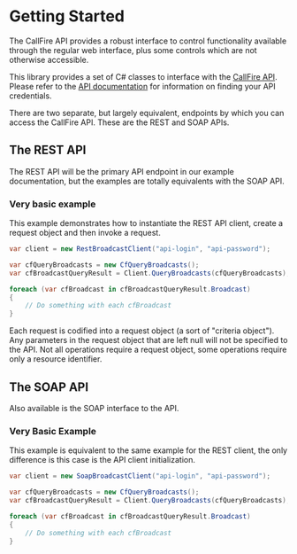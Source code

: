 Getting Started
===============

The CallFire API provides a robust interface to control functionality available through the regular web interface,
plus some controls which are not otherwise accessible.

This library provides a set of C# classes to interface with the
[CallFire API](http://www.callfire.com/api-documentation). Please refer to the
[API documentation](http://www.callfire.com/api-documentation) for information
on finding your API credentials.

There are two separate, but largely equivalent, endpoints by which you can
access the CallFire API. These are the REST and SOAP APIs. 

## The REST API

The REST API will be the primary API endpoint in our example documentation, but the 
examples are totally equivalents with the SOAP API.

### Very basic example

This example demonstrates how to instantiate the REST API client, create
a request object and then invoke a request.  

```c#
var client = new RestBroadcastClient("api-login", "api-password");

var cfQueryBroadcasts = new CfQueryBroadcasts();
var cfBroadcastQueryResult = Client.QueryBroadcasts(cfQueryBroadcasts);

foreach (var cfBroadcast in cfBroadcastQueryResult.Broadcast)
{
	// Do something with each cfBroadcast
}
```

Each request is codified into a request object (a sort of "criteria object").
Any parameters in the request object that are left null will not be specified to the API. 
Not all operations require a request object, some operations require only a resource identifier.

## The SOAP API

Also available is the SOAP interface to the API.

### Very Basic Example

This example is equivalent to the same example for the REST client, the only 
difference is this case is the API client initialization.  

```c#
var client = new SoapBroadcastClient("api-login", "api-password");

var cfQueryBroadcasts = new CfQueryBroadcasts();
var cfBroadcastQueryResult = Client.QueryBroadcasts(cfQueryBroadcasts);

foreach (var cfBroadcast in cfBroadcastQueryResult.Broadcast)
{
	// Do something with each cfBroadcast
}
```

